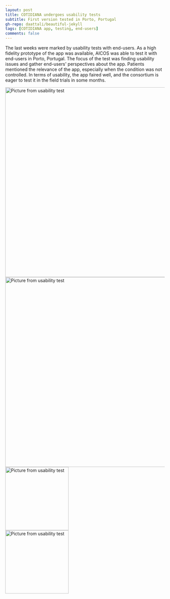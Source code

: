 ```yaml
---
layout: post
title: COTIDIANA undergoes usability tests
subtitle: First version tested in Porto, Portugal
gh-repo: daattali/beautiful-jekyll
tags: [COTIDIANA app, testing, end-users]
comments: false
---
```


The last weeks were marked by usability tests with end-users. As a high fidelity prototype of the app was available, AICOS was able to test it with end-users in Porto, Portugal. The focus of the test was finding usability issues and gather end-users' perspectives about the app. Patients mentioned the relevance of the app, especially when the condition was not controlled. In terms of usability, the app faired well, and the consortium is eager to test it in the field trials in some months.

<div class="row">
		<img src="../assets/img/usability-test-1.png" alt="Picture from usability test" width="600"/>
</div>

<div class="row">
		<img src="../assets/img/usability-test-2.png" alt="Picture from usability test" width="600"/>
</div>


<div class="row">
	<div class="col-sm-4">
		<img src="../assets/img/usability-test-3.png" alt="Picture from usability test" width="200"/>
	</div>
	<div class="col-sm-4">
		<img src="../assets/img/usability-test-4.png" alt="Picture from usability test" width="200"/>
</div>
<br/>